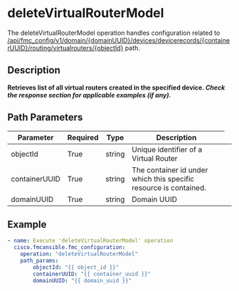 # deleteVirtualRouterModel

The deleteVirtualRouterModel operation handles configuration related to [/api/fmc_config/v1/domain/{domainUUID}/devices/devicerecords/{containerUUID}/routing/virtualrouters/{objectId}](/paths//api/fmc_config/v1/domain/{domain_uuid}/devices/devicerecords/{container_uuid}/routing/virtualrouters/{object_id}.md) path.&nbsp;
## Description
**Retrieves list of all virtual routers created in the specified device. _Check the response section for applicable examples (if any)._**

## Path Parameters
| Parameter | Required | Type | Description |
| --------- | -------- | ---- | ----------- |
| objectId | True | string <td colspan=3> Unique identifier of a Virtual Router |
| containerUUID | True | string <td colspan=3> The container id under which this specific resource is contained. |
| domainUUID | True | string <td colspan=3> Domain UUID |

## Example
```yaml
- name: Execute 'deleteVirtualRouterModel' operation
  cisco.fmcansible.fmc_configuration:
    operation: "deleteVirtualRouterModel"
    path_params:
        objectId: "{{ object_id }}"
        containerUUID: "{{ container_uuid }}"
        domainUUID: "{{ domain_uuid }}"

```